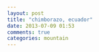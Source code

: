```yaml
---
layout: post
title: "chimborazo, ecuador"
date: 2013-07-09 01:53
comments: true
categories: mountain
---
```

